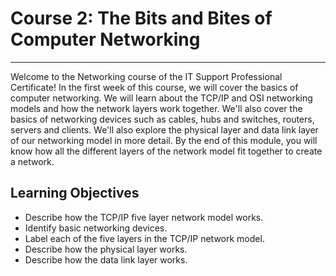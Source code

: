 # Course 2: The Bits and Bites of Computer Networking
---------------------------------
Welcome to the Networking course of the IT Support Professional Certificate! In the first week of this course, we will cover the basics of computer networking. We will learn about the TCP/IP and OSI networking models and how the network layers work together. We'll also cover the basics of networking devices such as cables, hubs and switches, routers, servers and clients. We'll also explore the physical layer and data link layer of our networking model in more detail. By the end of this module, you will know how all the different layers of the network model fit together to create a network.

Learning Objectives
-------------------
* Describe how the TCP/IP five layer network model works.
* Identify basic networking devices.
* Label each of the five layers in the TCP/IP network model.
* Describe how the physical layer works.
* Describe how the data link layer works.